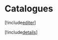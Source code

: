 # Catalogues

[!include[editer](catalogues.editer.autogen.md)]

[!include[details](catalogues.details.autogen.md)]


















